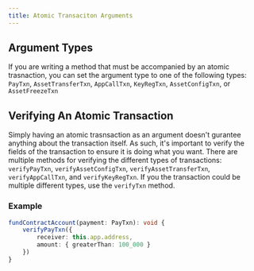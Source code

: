 ```yaml
---
title: Atomic Transaciton Arguments
---
```


## Argument Types

If you are writing a method that must be accompanied by an atomic trasnaction, you can set the argument type to one of the following types: `PayTxn`, `AssetTransferTxn`, `AppCallTxn`, `KeyRegTxn`, `AssetConfigTxn`, or `AssetFreezeTxn`

## Verifying An Atomic Transaction

Simply having an atomic trasnsaction as an argument doesn't gurantee anything about the transaction itself. As such, it's important to verify the fields of the transaction to ensure it is doing what you want. There are multiple methods for verifying the different types of transactions: `verifyPayTxn`, `verifyAssetConfigTxn`, `verifyAssetTransferTxn`, `verifyAppCallTxn`, and `verifyKeyRegTxn`. If you the transaction could be multiple different types, use the `verifyTxn` method.

### Example

```ts
fundContractAccount(payment: PayTxn): void {
    verifyPayTxn({
        receiver: this.app.address,
        amount: { greaterThan: 100_000 }
    })
}
```
